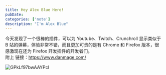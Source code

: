 ```yaml
---
title: Hey Alex Blue Here!
pubDate: 
categories: ['note']
description: "I'm Alex Blue"
---
```


今天发现了一个很棒的插件，可以为 Youtube、Twitch、Crunchroll 显示类似于 B 站的弹幕，体验非常不错，而且更加可贵的是有 Chrome 和 Firefox 版本，很感激现在还为 Firefox 开发插件的开发者们。<br>附上 链接：https://www.danmage.com/

![GPkLf97bwAAYPcl](./attachments/QmVdZ8XE4mqGeUr4WTuYLtwPhkbnHBc2vgBgg1QYfHRTyR)